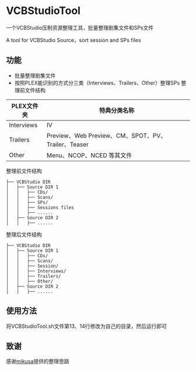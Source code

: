 # VCBStudioTool
一个VCBStudio压制资源整理工具，批量整理剧集文件和SPs文件

A tool for VCBStudio Source，sort session and SPs files

## 功能
* 批量整理剧集文件
* 按照PLEX能识别的方式分三类（Interviews、Trailers、Other）整理SPs
整理前文件结构

| PLEX文件夹 | 特典分类名称                                        |
| ---------- | --------------------------------------------------- |
| Interviews | IV                                                  |
| Trailers   | Preview、Web Preview、CM、SPOT、PV、Trailer、Teaser |
| Other      | Menu、NCOP、NCED 等其文件                           |



整理前文件结构
```
├── VCBStudio DIR
│   ├── Source DIR 1
│   │   ├── CDs/
│   │   ├── Scans/
│   │   ├── SPs/
│   │   ├── Sessions files
│   │   ├── ......
│   ├── Source DIR 2
│   │   ├── ......
```
整理后文件结构
```
├── VCBStudio DIR
│   ├── Source DIR 1
│   │   ├── CDs/
│   │   ├── Scans/
│   │   ├── Session/
│   │   ├── Interviews/
│   │   ├── Trailers/
│   │   ├── Other/
│   ├── Source DIR 2
│   │   ├── ......
```

## 使用方法
将VCBStudioTool.sh文件第13、14行修改为自己的目录，然后运行即可

## 致谢
感谢[mikusa](https://www.himiku.com/archives/how-i-organize-my-animation-library.html)提供的整理思路


